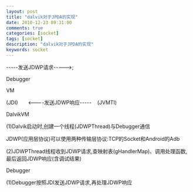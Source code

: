 ```yaml
---
layout: post
title: "dalvik对于JPDA的实现"
date: 2010-12-23 09:31:00 
comments: true
categories: [socket]
tags: [socket]
description: "dalvik对于JPDA的实现"
keywords: socket
---
```



 
  -----发送JDWP请求----->;
 
 
  
   Debugger
  
  
   VM
  
 
 
  (JDI)       <----发送JDWP响应-----    (JVMTI)
 
 
 
 
 
 
 
 
  
   DalvikVM
  
 
 
  (1)Dalvik启动时,创建一个线程(JDWPThread)与Debugger通信
 
 
  JDWP(应用层协议)可以使用两种传输层协议:TCP的Socket和Android的Adb
 
 
 
 
  (2)JDWPThread线程收到JDWP请求,查映射表(gHandlerMap)、调用处理函数,最后返回JDWP响应(含调试结果)
 
 
 
 
 
 
  
   Debugger
  
 
 
  (1)Debugger按照JDI发送JDWP请求,再处理JDWP响应
 


